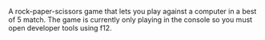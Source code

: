 A rock-paper-scissors game that lets you play against a computer in
a best of 5 match. The game is currently only playing in the console 
so you must open developer tools using f12. 
